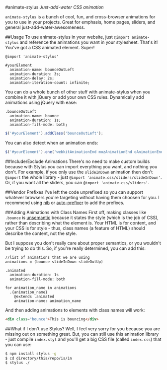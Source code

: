#animate-stylus
*Just-add-water CSS animation*

`animate-stylus` is a bunch of cool, fun, and cross-browser animations for you to use in your projects. Great for emphasis, home pages, sliders, and general just-add-water-awesomeness.

##Usage
To use animate-stylus in your website, just `@import animate-stylus` and reference the animations you want in your stylesheet. That's it! You've got a CSS animated element. Super!

```stylus
@import 'animate-stylus'

#yourElement
  animation-name: bounceOutLeft
  animation-duration: 3s;
  animation-delay: 2s;
  animation-iteration-count: infinite;
```

You can do a whole bunch of other stuff with animate-stylus when you combine it with jQuery or add your own CSS rules. Dynamically add animations using jQuery with ease:

```stylus
.bounceOutLeft
  animation-name: bounce
  animation-duration: 1s;
  animation-fill-mode: both;
```

```javascript
$('#yourElement').addClass('bounceOutLeft');
```

You can also detect when an animation ends:

```javascript
$('#yourElement').one('webkitAnimationEnd mozAnimationEnd oAnimationEnd animationEnd', doSomething());
```

##Include/Exclude Animations
There's no need to make custom builds because with Stylus you can import everything you want, and nothing you don't. For example, if you only use the `slideInDown` animation then don't `@import` the whole library - just `@import 'animate.css/sliders/slideInDown'`. Or, if you want all the sliders, you can `@import 'animate.css/sliders'`.

##Vendor Prefixes
I've left the code unprefixed so you can support whatever browsers you're targeting without having them choosen for you. I recommend using [nib](http://visionmedia.github.io/nib/) or [auto-prefixer](https://github.com/ai/autoprefixer) to add the prefixes.

##Adding Animations with Class Names
First off, making classes like `.bounce` is [unsemantic](http://css-tricks.com/semantic-class-names/) because it states the style (which is the job of CSS), rather than describing what the element is. Your HTML is for content, and your CSS is for style - thus, class names (a feature of HTML) should describe the content, not the style.

But I suppose you don't really care about proper semantics, or you wouldn't be trying to do this. So, if you're really determined, you can add this:

```stylus
//list of animations that we are using
animations = (bounce slideInDown slideOutUp)

.animated
  animation-duration: 1s
  animation-fill-mode: both

for animation_name in animations
  .{animation_name}
    @extends .animated
    animation-name: animation_name
```

And then adding animations to elements with class names will work:

```html
<div class="bounce">This is bouncing</div>
```

##What if I don't use Stylus?
Well, I feel very sorry for you because you are missing out on something great. But, you can still use this animation library - just compile `index.styl` and you'll get a big CSS file (called `index.css`) that you can use:

```bash
$ npm install stylus -g
$ cd directory/this/repo/is/in
$ stylus ./
```
